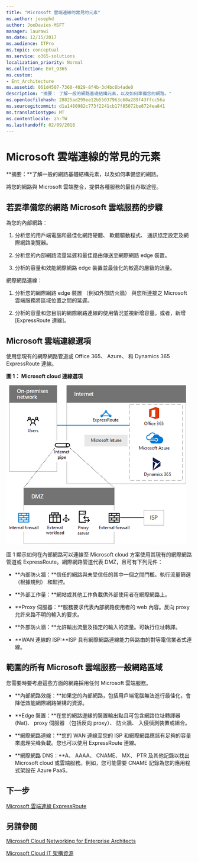 ```yaml
---
title: "Microsoft 雲端連線的常見的元素"
ms.author: josephd
author: JoeDavies-MSFT
manager: laurawi
ms.date: 12/15/2017
ms.audience: ITPro
ms.topic: conceptual
ms.service: o365-solutions
localization_priority: Normal
ms.collection: Ent_O365
ms.custom:
- Ent_Architecture
ms.assetid: 061d4507-7360-4029-8f4b-3d4bc6b4ade0
description: "摘要： 了解一般的網路基礎結構元素，以及如何準備您的網路。"
ms.openlocfilehash: 28825ad299ee12b55037963c68a289f43ffcc56a
ms.sourcegitcommit: d1a1480982c773f2241cb17f85072be8724ea841
ms.translationtype: MT
ms.contentlocale: zh-TW
ms.lasthandoff: 02/09/2018
---
```

# <a name="common-elements-of-microsoft-cloud-connectivity"></a>Microsoft 雲端連線的常見的元素

 **摘要：**了解一般的網路基礎結構元素，以及如何準備您的網路。
  
將您的網路與 Microsoft 雲端整合，提供各種服務的最佳存取途徑。
  
## <a name="steps-to-prepare-your-network-for-microsoft-cloud-services"></a>若要準備您的網路 Microsoft 雲端服務的步驟
<a name="steps"> </a>

為您的內部網路：
  
1. 分析您的用戶端電腦和最佳化網路硬體、 軟體驅動程式、 通訊協定設定及網際網路瀏覽器。
    
2. 分析您的內部網路流量延遲和最佳路由傳送至網際網路 edge 裝置。
    
3. 分析的容量和效能網際網路 edge 裝置並最佳化的較高的層級的流量。
    
網際網路連線：
  
1. 分析您的網際網路 edge 裝置 （例如外部防火牆） 與您所連接之 Microsoft 雲端服務將區域位置之間的延遲。
    
2. 分析的容量和您目前的網際網路連線的使用情況並視新增容量。或者，新增 [ExpressRoute 連線]。
    
## <a name="microsoft-cloud-connectivity-options"></a>Microsoft 雲端連線選項
<a name="steps"> </a>

使用您現有的網際網路管道或 Office 365、 Azure、 和 Dynamics 365 ExpressRoute 連線。
  
**圖 1： Microsoft cloud 連線選項**

![圖 1：Microsoft Cloud 連線能力選項](images/Network_Poster/CommonElements.png)

  
圖 1 顯示如何在內部網路可以連線至 Microsoft cloud 方案使用其現有的網際網路管道或 ExpressRoute。網際網路管道代表 DMZ，且可有下列元件：
  
- **內部防火牆：**信任的網路與未受信任的其中一個之間門檻。執行流量篩選 （根據規則） 和監控。
    
- **外部工作量：**網站或其他工作負載供外部使用者在網際網路上。
    
- **Proxy 伺服器：**服務要求代表內部網路使用者的 web 內容。反向 proxy 允許來路不明的輸入的要求。
    
- **外部防火牆：**允許輸出流量及指定的輸入的流量。可執行位址轉譯。
    
- **WAN 連線的 ISP:**ISP 具有網際網路連線能力與路由的對等電信業者式連線。
    
## <a name="areas-of-networking-common-to-all-microsoft-cloud-services"></a>範圍的所有 Microsoft 雲端服務一般網路區域
<a name="steps"> </a>

您需要時要考慮這些方面的網路採用任何 Microsoft 雲端服務。
  
- **內部網路效能：**如果您的內部網路，包括用戶端電腦無法進行最佳化，會降低效能網際網路架構的資源。
    
- **Edge 裝置：**在您的網路邊緣的裝置輸出點且可包含網路位址轉譯器 (Nat)、 proxy 伺服器 （包括反向 proxy）、 防火牆、 入侵偵測裝置或組合。
    
- **網際網路連線：**您的 WAN 連線至您的 ISP 和網際網路應該有足夠的容量來處理尖峰負載。您也可以使用 ExpressRoute 連線。
    
- **網際網路 DNS：**A、 AAAA、 CNAME、 MX、 PTR 及其他記錄以找出 Microsoft cloud 或雲端服務。例如，您可能需要 CNAME 記錄為您的應用程式架設在 Azure PaaS。
    

## <a name="next-step"></a>下一步

[Microsoft 雲端連線 ExpressRoute](expressroute-for-microsoft-cloud-connectivity.md)

## <a name="see-also"></a>另請參閱

<a name="steps"> </a>

[Microsoft Cloud Networking for Enterprise Architects](microsoft-cloud-networking-for-enterprise-architects.md)
  
[Microsoft Cloud IT 架構資源](microsoft-cloud-it-architecture-resources.md)


